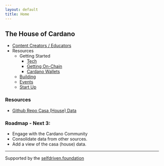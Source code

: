 ```yaml
---
layout: default
title: Home
---
```


## The House of Cardano 

- [Content Creators / Educators](/creators/education/)
- Resources
    - Getting Started
        - [Tech](https://www.cardano.build/#new-to-cardano)
        - [Getting On-Chain](https://www.selfdriven.support/guides/getting-on-chain/)
        - [Cardano Wallets](https://cardanowallets.io)
    - [Building](https://cardano.build)
    - [Events](https://cardano.events)
    - [Start Up](/resources/startup/)

### Resources
- [Github Repo Casa (House) Data](https://github.com/selfdriven-octo/cardano-casa/tree/main/data)

### Roadmap - Next 3:
- Engage with the Cardano Community
- Consolidate data from other sources.
- Add a view of the casa (house) data.

---
Supported by the [selfdriven.foundation](https://selfdriven.foundation)